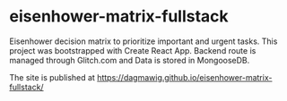 # eisenhower-matrix-fullstack
Eisenhower decision matrix to prioritize important and urgent tasks.
This project was bootstrapped with Create React App.
Backend route is managed through Glitch.com and Data is stored in MongooseDB.

The site is published at https://dagmawig.github.io/eisenhower-matrix-fullstack/
